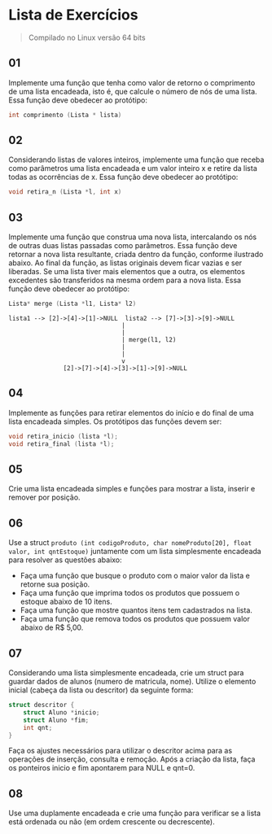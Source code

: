 # Lista de Exercícios

> Compilado no Linux versão 64 bits

## 01

Implemente uma função que tenha como valor de retorno o comprimento de uma lista encadeada, isto é, que calcule o número de nós de uma lista. Essa função deve obedecer ao protótipo:

```c
int comprimento (Lista * lista)
```

## 02

Considerando listas de valores inteiros, implemente uma função que receba como parâmetros uma lista encadeada e um valor inteiro x e retire da lista todas as ocorrências de x. Essa função deve obedecer ao protótipo:

```c
void retira_n (Lista *l, int x)
```

## 03

Implemente uma função que construa uma nova lista, intercalando os nós de outras duas listas passadas como parâmetros. Essa função deve retornar a nova lista resultante, criada dentro da função, conforme ilustrado abaixo. Ao final da função, as listas originais
devem ficar vazias e ser liberadas. Se uma lista tiver mais elementos que a outra, os elementos excedentes são transferidos na mesma ordem para a nova lista. Essa função deve obedecer ao protótipo:

```c
Lista* merge (Lista *l1, Lista* l2)
```

```
lista1 --> [2]->[4]->[1]->NULL  lista2 --> [7]->[3]->[9]->NULL
                               |
                               |
                               | merge(l1, l2)
                               |
                               |
                               v
               [2]->[7]->[4]->[3]->[1]->[9]->NULL
```

## 04

Implemente as funções para retirar elementos do início e do final de uma lista encadeada simples. Os protótipos das funções devem ser:

```c
void retira_inicio (lista *l);
void retira_final (lista *l);
```

## 05

Crie uma lista encadeada simples e funções para mostrar a lista, inserir e remover por posição.

## 06

Use a struct `produto (int codigoProduto, char nomeProduto[20], float valor, int qntEstoque)` juntamente com um lista simplesmente encadeada para resolver as questões abaixo:

- Faça uma função que busque o produto com o maior valor da lista e retorne sua posição.
- Faça uma função que imprima todos os produtos que possuem o estoque abaixo de 10 itens.
- Faça uma função que mostre quantos itens tem cadastrados na lista.
- Faça uma função que remova todos os produtos que possuem valor abaixo de R$ 5,00.

## 07

Considerando uma lista simplesmente encadeada, crie um struct para guardar dados de alunos (numero de matricula, nome). Utilize o elemento inicial (cabeça da lista ou descritor) da seguinte forma:

```c
struct descritor {
	struct Aluno *inicio;
	struct Aluno *fim;
	int qnt;
}
```

Faça os ajustes necessários para utilizar o descritor acima para as operações de inserção, consulta e remoção. Após a criação da lista, faça os ponteiros inicio e fim apontarem para NULL e qnt=0.

## 08

Use uma duplamente encadeada e crie uma função para verificar se a lista está ordenada ou não (em ordem crescente ou decrescente).
